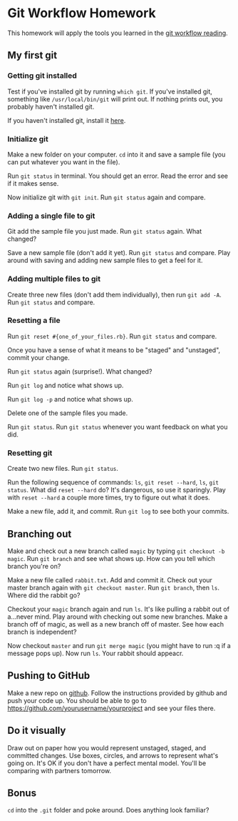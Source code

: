 # Git Workflow Homework

This homework will apply the tools you learned in the [git workflow reading][git-workflow].

[git-workflow]: ../readings/git-workflow.md

## My first git

### Getting git installed

Test if you've installed git by running `which git`.  If you've installed git, something like `/usr/local/bin/git` will print out.  If nothing prints out, you probably haven't installed git.

If you haven't installed git, install it [here](https://git-scm.com/book/en/v2/Getting-Started-Installing-Git).

### Initialize git

Make a new folder on your computer.  `cd` into it and save a sample file (you can put whatever you want in the file).  

Run `git status` in terminal.  You should get an error.  Read the error and see if it makes sense.  

Now initialize git with `git init`.  Run `git status` again and compare.

### Adding a single file to git

Git add the sample file you just made.  Run `git status` again.  What changed?

Save a new sample file (don't add it yet).  Run `git status` and compare. Play around with saving and adding new sample files to get a feel for it.

### Adding multiple files to git

Create three new files (don't add them individually), then run `git add -A`.  Run `git status` and compare.

### Resetting a file

Run `git reset #{one_of_your_files.rb}`.  Run `git status` and compare.

Once you have a sense of what it means to be "staged" and "unstaged", commit your change.

Run `git status` again (surprise!).  What changed?

Run `git log` and notice what shows up.

Run `git log -p` and notice what shows up.

Delete one of the sample files you made.

Run `git status`.  Run `git status` whenever you want feedback on what you did.

### Resetting git

Create two new files.  Run `git status`.

Run the following sequence of commands: `ls`, `git reset --hard`, `ls`, `git status`.  What did `reset --hard` do?  It's dangerous, so use it sparingly.  Play with `reset --hard` a couple more times, try to figure out what it does.

Make a new file, add it, and commit.  Run `git log` to see both your commits.

## Branching out

Make and check out a new branch called `magic` by typing `git checkout -b magic`.  Run `git branch` and see what shows up.  How can you tell which branch you're on?

Make a new file called `rabbit.txt`.  Add and commit it.  Check out your master branch again with `git checkout master`.  Run `git branch`, then `ls`.  Where did the rabbit go?

Checkout your `magic` branch again and run `ls`.  It's like pulling a rabbit out of a...never mind.  Play around with checking out some new branches.  Make a branch off of magic, as well as a new branch off of master.  See how each branch is independent?

Now checkout `master` and run `git merge magic` (you might have to run :q if a message pops up).  Now run `ls`.  Your rabbit should appeacr.


## Pushing to GitHub

Make a new repo on [github](https://github.com/new).  Follow the instructions provided by github and push your code up.  You should be able to go to https://github.com/yourusername/yourproject and see your files there.

## Do it visually

Draw out on paper how you would represent unstaged, staged, and committed changes.  Use boxes, circles, and arrows to represent what's going on.  It's OK if you don't have a perfect mental model.  You'll be comparing with partners tomorrow.

## Bonus

`cd` into the `.git` folder and poke around.  Does anything look familiar?
